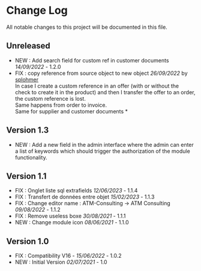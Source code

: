 # Change Log
All notable changes to this project will be documented in this file.

## Unreleased



- NEW : Add search field for custom ref in customer documents *14/09/2022* - 1.2.0
- FIX : copy reference from source object to new object *26/09/2022* by [splohmer](https://github.com/splohmer)  
  In case I create a custom reference in an offer (with or without the check to create it in the product) and then I transfer the offer to an order, the custom reference is lost.  
  Same happens from order to invoice.  
  Same for supplier and customer documents *

## Version 1.3

- NEW : Add a new field in the admin interface where the admin can enter a list of keywords which should trigger the authorization of the module functionality.

## Version 1.1

- FIX : Onglet liste sql extrafields *12/06/2023* - 1.1.4
- FIX : Transfert de données entre objet *15/02/2023* - 1.1.3
- FIX : Change editor name : ATM-Consulting -> ATM Consulting *09/08/2022* - 1.1.2
- FIX : Remove useless boxe *30/08/2021* - 1.1.1
- NEW : Change module icon  *08/06/2021* - 1.1.0

## Version 1.0

- FIX : Compatibility V16 - *15/06/2022* - 1.0.2
- NEW : Initial Version *02/07/2021* - 1.0
